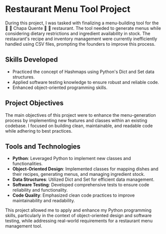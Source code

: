 # Restaurant Menu Tool Project

During this project, I was tasked with finalizing a menu-building tool for the 🍝 🦐 Chapa Quente 🍛 🥘 restaurant. The tool needed to generate menus while considering dietary restrictions and ingredient availability in stock. The restaurant's recipe and inventory management were currently inefficiently handled using CSV files, prompting the founders to improve this process.

## Skills Developed

- Practiced the concept of Hashmaps using Python's Dict and Set data structures.
- Applied software testing knowledge to ensure robust and reliable code.
- Enhanced object-oriented programming skills.

## Project Objectives

The main objectives of this project were to enhance the menu-generation process by implementing new features and classes within an existing codebase. I focused on building clean, maintainable, and readable code while adhering to best practices.

## Tools and Technologies

- **Python**: Leveraged Python to implement new classes and functionalities.
- **Object-Oriented Design**: Implemented classes for mapping dishes and their recipes, generating menus, and managing ingredient stock.
- **Data Structures**: Utilized Dict and Set for efficient data management.
- **Software Testing**: Developed comprehensive tests to ensure code reliability and functionality.
- **Code Quality**: Emphasized clean code practices to improve maintainability and readability.

This project allowed me to apply and enhance my Python programming skills, particularly in the context of object-oriented design and software testing, while addressing real-world requirements for a restaurant menu management tool.
